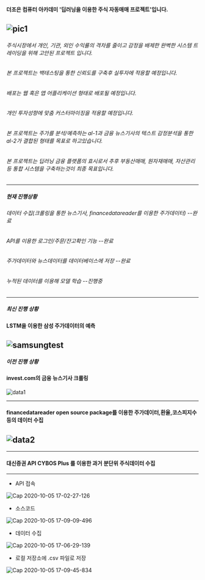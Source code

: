 #### 더조은 컴퓨터 아카데미 '딥러닝을 이용한 주식 자동매매 프로젝트'입니다.
![pic1](https://user-images.githubusercontent.com/71945157/95052964-b7e21500-072a-11eb-80a1-8fd45293c0b0.png)
---
###### 주식시장에서 개인, 기관, 외인 수익률의 격차를 줄이고 감정을 배제한 완벽한 시스템 트레이딩을 위해 고안된 프로젝트 입니다.
###### 본 프로젝트는 백테스팅을 통한 신뢰도를 구축후 실투자에 적용할 예정입니다.
###### 배포는 웹 혹은 앱 어플리케이션 형태로 배포될 예정입니다.
###### 개인 투자성향에 맞춤 커스터마이징을 적용할 예정입니다.
###### 본 프로젝트는 주가를 분석/예측하는 al-1과 금융 뉴스기사의 텍스트 감정분석을 통한 al-2가 결합된 형태를 목표로 하고있습니다.
###### 본 프로젝트는 딥러닝 금융 플랫폼의 효시로서 추후 부동산매매, 원자재매매, 자산관리등 통합 시스템을 구축하는것이 최종 목표입니다.
---
##### 현재 진행상황
###### 데이터 수집(크롤링을 통한 뉴스기사, financedatareader를 이용한 주가데이터) --완료
###### API를 이용한 로그인/주문/잔고확인 기능 --완료
###### 주가데이터와 뉴스데이터를 데이터베이스에 저장 --완료
###### 누적된 데이터를 이용해 모델 학습 --진행중

---
##### 최신 진행 상황

#### LSTM을 이용한 삼성 주가데이터의  예측
![samsungtest](https://user-images.githubusercontent.com/71945157/95051761-bfa0ba00-0728-11eb-99e0-ae89d5641db6.png)
---
##### 이전 진행 상황

#### invest.com의 금융 뉴스기사 크롤링
![data1](https://user-images.githubusercontent.com/71945157/95054321-ae59ac80-072c-11eb-8dca-8ebd2b473127.png)

---
#### financedatareader open source package를 이용한 주가데이터,환율,코스피지수등의 데이터 수집
![data2](https://user-images.githubusercontent.com/71945157/95054506-ed87fd80-072c-11eb-88fb-2b2935465815.png)
---

---
#### 대신증권 API CYBOS Plus 를 이용한 과거 분단위 주식데이터 수집
---
- API 접속

![Cap 2020-10-05 17-02-27-126](https://user-images.githubusercontent.com/69662531/95057062-92f0a080-0730-11eb-8dfe-0326433438ac.jpg)

- 소스코드 

![Cap 2020-10-05 17-09-09-496](https://user-images.githubusercontent.com/69662531/95057190-c4696c00-0730-11eb-8afa-80a99940b2ab.png)

- 데이터 수집

![Cap 2020-10-05 17-06-29-139](https://user-images.githubusercontent.com/69662531/95057264-da772c80-0730-11eb-869c-1c4afcf126a7.png)

- 로컬 저장소에 .csv 파일로 저장

![Cap 2020-10-05 17-09-45-834](https://user-images.githubusercontent.com/69662531/95057298-ea8f0c00-0730-11eb-9f99-7e4b4087b27d.png)
